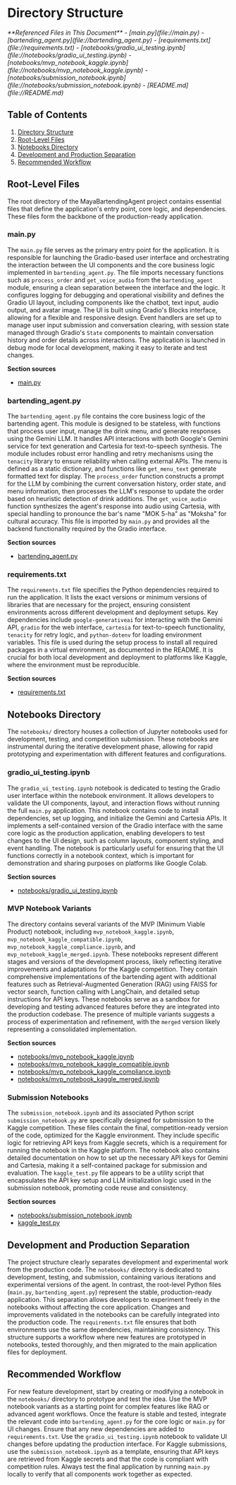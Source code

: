 # Directory Structure

<cite>
**Referenced Files in This Document**   
- [main.py](file://main.py)
- [bartending_agent.py](file://bartending_agent.py)
- [requirements.txt](file://requirements.txt)
- [notebooks/gradio_ui_testing.ipynb](file://notebooks/gradio_ui_testing.ipynb)
- [notebooks/mvp_notebook_kaggle.ipynb](file://notebooks/mvp_notebook_kaggle.ipynb)
- [notebooks/submission_notebook.ipynb](file://notebooks/submission_notebook.ipynb)
- [README.md](file://README.md)
</cite>

## Table of Contents
1. [Directory Structure](#directory-structure)
2. [Root-Level Files](#root-level-files)
3. [Notebooks Directory](#notebooks-directory)
4. [Development and Production Separation](#development-and-production-separation)
5. [Recommended Workflow](#recommended-workflow)

## Root-Level Files

The root directory of the MayaBartendingAgent project contains essential files that define the application's entry point, core logic, and dependencies. These files form the backbone of the production-ready application.

### main.py

The `main.py` file serves as the primary entry point for the application. It is responsible for launching the Gradio-based user interface and orchestrating the interaction between the UI components and the core business logic implemented in `bartending_agent.py`. The file imports necessary functions such as `process_order` and `get_voice_audio` from the `bartending_agent` module, ensuring a clean separation between the interface and the logic. It configures logging for debugging and operational visibility and defines the Gradio UI layout, including components like the chatbot, text input, audio output, and avatar image. The UI is built using Gradio's Blocks interface, allowing for a flexible and responsive design. Event handlers are set up to manage user input submission and conversation clearing, with session state managed through Gradio's `State` components to maintain conversation history and order details across interactions. The application is launched in debug mode for local development, making it easy to iterate and test changes.

**Section sources**
- [main.py](file://main.py#L1-L143)

### bartending_agent.py

The `bartending_agent.py` file contains the core business logic of the bartending agent. This module is designed to be stateless, with functions that process user input, manage the drink menu, and generate responses using the Gemini LLM. It handles API interactions with both Google's Gemini service for text generation and Cartesia for text-to-speech synthesis. The module includes robust error handling and retry mechanisms using the `tenacity` library to ensure reliability when calling external APIs. The menu is defined as a static dictionary, and functions like `get_menu_text` generate formatted text for display. The `process_order` function constructs a prompt for the LLM by combining the current conversation history, order state, and menu information, then processes the LLM's response to update the order based on heuristic detection of drink additions. The `get_voice_audio` function synthesizes the agent's response into audio using Cartesia, with special handling to pronounce the bar's name "MOK 5-ha" as "Moksha" for cultural accuracy. This file is imported by `main.py` and provides all the backend functionality required by the Gradio interface.

**Section sources**
- [bartending_agent.py](file://bartending_agent.py#L1-L375)

### requirements.txt

The `requirements.txt` file specifies the Python dependencies required to run the application. It lists the exact versions or minimum versions of libraries that are necessary for the project, ensuring consistent environments across different development and deployment setups. Key dependencies include `google-generativeai` for interacting with the Gemini API, `gradio` for the web interface, `cartesia` for text-to-speech functionality, `tenacity` for retry logic, and `python-dotenv` for loading environment variables. This file is used during the setup process to install all required packages in a virtual environment, as documented in the README. It is crucial for both local development and deployment to platforms like Kaggle, where the environment must be reproducible.

**Section sources**
- [requirements.txt](file://requirements.txt#L1-L9)

## Notebooks Directory

The `notebooks/` directory houses a collection of Jupyter notebooks used for development, testing, and competition submission. These notebooks are instrumental during the iterative development phase, allowing for rapid prototyping and experimentation with different features and configurations.

### gradio_ui_testing.ipynb

The `gradio_ui_testing.ipynb` notebook is dedicated to testing the Gradio user interface within the notebook environment. It allows developers to validate the UI components, layout, and interaction flows without running the full `main.py` application. This notebook contains code to install dependencies, set up logging, and initialize the Gemini and Cartesia APIs. It implements a self-contained version of the Gradio interface with the same core logic as the production application, enabling developers to test changes to the UI design, such as column layouts, component styling, and event handling. The notebook is particularly useful for ensuring that the UI functions correctly in a notebook context, which is important for demonstration and sharing purposes on platforms like Google Colab.

**Section sources**
- [notebooks/gradio_ui_testing.ipynb](file://notebooks/gradio_ui_testing.ipynb#L1-L573)

### MVP Notebook Variants

The directory contains several variants of the MVP (Minimum Viable Product) notebook, including `mvp_notebook_kaggle.ipynb`, `mvp_notebook_kaggle_compatible.ipynb`, `mvp_notebook_kaggle_compliance.ipynb`, and `mvp_notebook_kaggle_merged.ipynb`. These notebooks represent different stages and versions of the development process, likely reflecting iterative improvements and adaptations for the Kaggle competition. They contain comprehensive implementations of the bartending agent with additional features such as Retrieval-Augmented Generation (RAG) using FAISS for vector search, function calling with LangChain, and detailed setup instructions for API keys. These notebooks serve as a sandbox for developing and testing advanced features before they are integrated into the production codebase. The presence of multiple variants suggests a process of experimentation and refinement, with the `merged` version likely representing a consolidated implementation.

**Section sources**
- [notebooks/mvp_notebook_kaggle.ipynb](file://notebooks/mvp_notebook_kaggle.ipynb#L1-L2467)
- [notebooks/mvp_notebook_kaggle_compatible.ipynb](file://notebooks/mvp_notebook_kaggle_compatible.ipynb)
- [notebooks/mvp_notebook_kaggle_compliance.ipynb](file://notebooks/mvp_notebook_kaggle_compliance.ipynb)
- [notebooks/mvp_notebook_kaggle_merged.ipynb](file://notebooks/mvp_notebook_kaggle_merged.ipynb)

### Submission Notebooks

The `submission_notebook.ipynb` and its associated Python script `submission_notebook.py` are specifically designed for submission to the Kaggle competition. These files contain the final, competition-ready version of the code, optimized for the Kaggle environment. They include specific logic for retrieving API keys from Kaggle secrets, which is a requirement for running the notebook in the Kaggle platform. The notebook also contains detailed documentation on how to set up the necessary API keys for Gemini and Cartesia, making it a self-contained package for submission and evaluation. The `kaggle_test.py` file appears to be a utility script that encapsulates the API key setup and LLM initialization logic used in the submission notebook, promoting code reuse and consistency.

**Section sources**
- [notebooks/submission_notebook.ipynb](file://notebooks/submission_notebook.ipynb#L1-L2887)
- [kaggle_test.py](file://kaggle_test.py#L1-L123)

## Development and Production Separation

The project structure clearly separates development and experimental work from the production code. The `notebooks/` directory is dedicated to development, testing, and submission, containing various iterations and experimental versions of the agent. In contrast, the root-level Python files (`main.py`, `bartending_agent.py`) represent the stable, production-ready application. This separation allows developers to experiment freely in the notebooks without affecting the core application. Changes and improvements validated in the notebooks can be carefully integrated into the production code. The `requirements.txt` file ensures that both environments use the same dependencies, maintaining consistency. This structure supports a workflow where new features are prototyped in notebooks, tested thoroughly, and then migrated to the main application files for deployment.

## Recommended Workflow

For new feature development, start by creating or modifying a notebook in the `notebooks/` directory to prototype and test the idea. Use the MVP notebook variants as a starting point for complex features like RAG or advanced agent workflows. Once the feature is stable and tested, integrate the relevant code into `bartending_agent.py` for the core logic or `main.py` for UI changes. Ensure that any new dependencies are added to `requirements.txt`. Use the `gradio_ui_testing.ipynb` notebook to validate UI changes before updating the production interface. For Kaggle submissions, use the `submission_notebook.ipynb` as a template, ensuring that API keys are retrieved from Kaggle secrets and that the code is compliant with competition rules. Always test the final application by running `main.py` locally to verify that all components work together as expected.